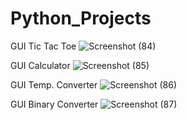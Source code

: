 # Python_Projects

GUI Tic Tac Toe
![Screenshot (84)](https://user-images.githubusercontent.com/93193151/190878787-6a504b73-5c7d-4392-8010-81e3d31f3895.png)

GUI Calculator
![Screenshot (85)](https://user-images.githubusercontent.com/93193151/190878891-ad09ed2b-1050-42d4-b3a2-e61fd26558b7.png)


GUI Temp. Converter
![Screenshot (86)](https://user-images.githubusercontent.com/93193151/190878885-19549274-d43c-4244-ac4c-b6098fa7a2d3.png)

GUI Binary Converter
![Screenshot (87)](https://user-images.githubusercontent.com/93193151/190878890-4f025650-dac7-42ad-bb34-684c64060499.png)

